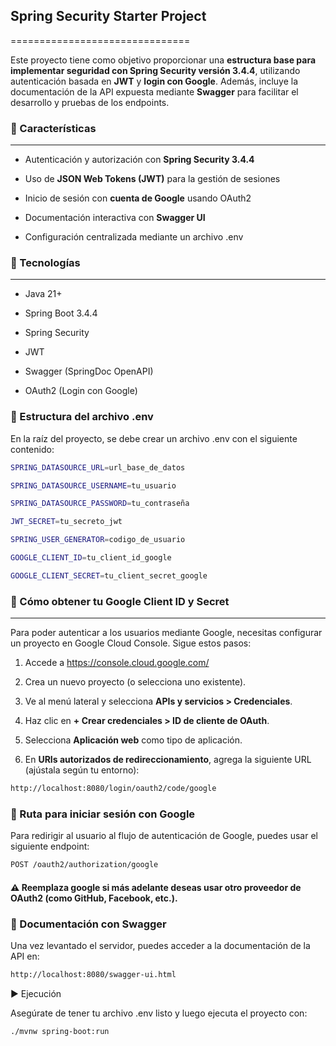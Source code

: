 ## Spring Security Starter Project
===============================

Este proyecto tiene como objetivo proporcionar una **estructura base para implementar seguridad con Spring Security versión 3.4.4**, utilizando autenticación basada en **JWT** y **login con Google**. Además, incluye la documentación de la API expuesta mediante **Swagger** para facilitar el desarrollo y pruebas de los endpoints.

### 🔐 Características
------------------

*   Autenticación y autorización con **Spring Security 3.4.4**
    
*   Uso de **JSON Web Tokens (JWT)** para la gestión de sesiones
    
*   Inicio de sesión con **cuenta de Google** usando OAuth2
    
*   Documentación interactiva con **Swagger UI**
    
*   Configuración centralizada mediante un archivo .env
    

### 🚀 Tecnologías
--------------

*   Java 21+
    
*   Spring Boot 3.4.4
    
*   Spring Security
    
*   JWT
    
*   Swagger (SpringDoc OpenAPI)
    
*   OAuth2 (Login con Google)
    

### 📁 Estructura del archivo .env

En la raíz del proyecto, se debe crear un archivo .env con el siguiente contenido:
 ```bash
SPRING_DATASOURCE_URL=url_base_de_datos

SPRING_DATASOURCE_USERNAME=tu_usuario

SPRING_DATASOURCE_PASSWORD=tu_contraseña

JWT_SECRET=tu_secreto_jwt

SPRING_USER_GENERATOR=codigo_de_usuario

GOOGLE_CLIENT_ID=tu_client_id_google

GOOGLE_CLIENT_SECRET=tu_client_secret_google
```

### 🔧 Cómo obtener tu Google Client ID y Secret
--------------------------------------------

Para poder autenticar a los usuarios mediante Google, necesitas configurar un proyecto en Google Cloud Console. Sigue estos pasos:

1.  Accede a https://console.cloud.google.com/
    
2.  Crea un nuevo proyecto (o selecciona uno existente).
    
3.  Ve al menú lateral y selecciona **APIs y servicios > Credenciales**.
    
4.  Haz clic en **\+ Crear credenciales > ID de cliente de OAuth**.
    
5.  Selecciona **Aplicación web** como tipo de aplicación.
    
6.  En **URIs autorizados de redireccionamiento**, agrega la siguiente URL (ajústala según tu entorno):
    
 ```bash
http://localhost:8080/login/oauth2/code/google
```

### 🔑 Ruta para iniciar sesión con Google

Para redirigir al usuario al flujo de autenticación de Google, puedes usar el siguiente endpoint:

 ```bash
POST /oauth2/authorization/google
```

#### ⚠️ Reemplaza google si más adelante deseas usar otro proveedor de OAuth2 (como GitHub, Facebook, etc.).

### 📄 Documentación con Swagger

Una vez levantado el servidor, puedes acceder a la documentación de la API en:

 ```bash
http://localhost:8080/swagger-ui.html
```

▶️ Ejecución

Asegúrate de tener tu archivo .env listo y luego ejecuta el proyecto con:

 ```bash
./mvnw spring-boot:run
```
